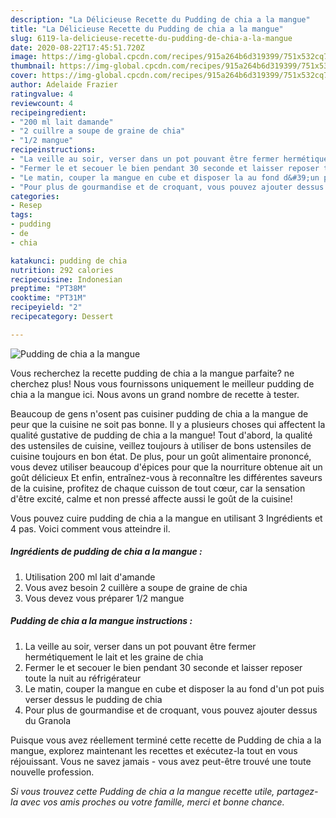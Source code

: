 ```yaml
---
description: "La Délicieuse Recette du Pudding de chia a la mangue"
title: "La Délicieuse Recette du Pudding de chia a la mangue"
slug: 6119-la-delicieuse-recette-du-pudding-de-chia-a-la-mangue
date: 2020-08-22T17:45:51.720Z
image: https://img-global.cpcdn.com/recipes/915a264b6d319399/751x532cq70/pudding-de-chia-a-la-mangue-photo-principale-de-la-recette.jpg
thumbnail: https://img-global.cpcdn.com/recipes/915a264b6d319399/751x532cq70/pudding-de-chia-a-la-mangue-photo-principale-de-la-recette.jpg
cover: https://img-global.cpcdn.com/recipes/915a264b6d319399/751x532cq70/pudding-de-chia-a-la-mangue-photo-principale-de-la-recette.jpg
author: Adelaide Frazier
ratingvalue: 4
reviewcount: 4
recipeingredient:
- "200 ml lait damande"
- "2 cuillre a soupe de graine de chia"
- "1/2 mangue"
recipeinstructions:
- "La veille au soir, verser dans un pot pouvant être fermer hermétiquement le lait et les graine de chia"
- "Fermer le et secouer le bien pendant 30 seconde et laisser reposer toute la nuit au réfrigérateur"
- "Le matin, couper la mangue en cube et disposer la au fond d&#39;un pot puis verser dessus le pudding de chia"
- "Pour plus de gourmandise et de croquant, vous pouvez ajouter dessus du Granola"
categories:
- Resep
tags:
- pudding
- de
- chia

katakunci: pudding de chia 
nutrition: 292 calories
recipecuisine: Indonesian
preptime: "PT38M"
cooktime: "PT31M"
recipeyield: "2"
recipecategory: Dessert

---
```



![Pudding de chia a la mangue](https://img-global.cpcdn.com/recipes/915a264b6d319399/751x532cq70/pudding-de-chia-a-la-mangue-photo-principale-de-la-recette.jpg)

Vous recherchez la recette pudding de chia a la mangue parfaite? ne cherchez plus! Nous vous fournissons uniquement le meilleur pudding de chia a la mangue ici. Nous avons un grand nombre de recette à tester.

Beaucoup de gens n'osent pas cuisiner pudding de chia a la mangue de peur que la cuisine ne soit pas bonne. Il y a plusieurs choses qui affectent la qualité gustative de pudding de chia a la mangue! Tout d'abord, la qualité des ustensiles de cuisine, veillez toujours à utiliser de bons ustensiles de cuisine toujours en bon état. De plus, pour un goût alimentaire prononcé, vous devez utiliser beaucoup d'épices pour que la nourriture obtenue ait un goût délicieux Et enfin, entraînez-vous à reconnaître les différentes saveurs de la cuisine, profitez de chaque cuisson de tout cœur, car la sensation d'être excité, calme et non pressé affecte aussi le goût de la cuisine!

<!--inarticleads1-->

Vous pouvez cuire pudding de chia a la mangue en utilisant 3 Ingrédients et 4 pas. Voici comment vous atteindre il.

##### Ingrédients de pudding de chia a la mangue :

1. Utilisation 200 ml lait d&#39;amande
1. Vous avez besoin 2 cuillère a soupe de graine de chia
1. Vous devez vous préparer 1/2 mangue




<!--inarticleads2-->

##### Pudding de chia a la mangue instructions :

1. La veille au soir, verser dans un pot pouvant être fermer hermétiquement le lait et les graine de chia
1. Fermer le et secouer le bien pendant 30 seconde et laisser reposer toute la nuit au réfrigérateur
1. Le matin, couper la mangue en cube et disposer la au fond d&#39;un pot puis verser dessus le pudding de chia
1. Pour plus de gourmandise et de croquant, vous pouvez ajouter dessus du Granola




<!--inarticleads1-->

<p>
Puisque vous avez réellement terminé cette recette de Pudding de chia a la mangue, explorez maintenant les recettes et exécutez-la tout en vous réjouissant. Vous ne savez jamais - vous avez peut-être trouvé une toute nouvelle profession.
</p>

<p>
<i>Si vous trouvez cette Pudding de chia a la mangue recette utile, partagez-la avec vos amis proches ou votre famille, merci et bonne chance.</i>
</p>
